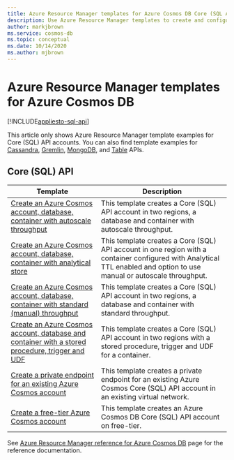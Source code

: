 ```yaml
---
title: Azure Resource Manager templates for Azure Cosmos DB Core (SQL API)
description: Use Azure Resource Manager templates to create and configure Azure Cosmos DB. 
author: markjbrown
ms.service: cosmos-db
ms.topic: conceptual
ms.date: 10/14/2020
ms.author: mjbrown
---
```


# Azure Resource Manager templates for Azure Cosmos DB
[!INCLUDE[appliesto-sql-api](includes/appliesto-sql-api.md)]

This article only shows Azure Resource Manager template examples for Core (SQL) API accounts. You can also find template examples for [Cassandra](templates-samples-cassandra.md), [Gremlin](templates-samples-gremlin.md), [MongoDB](templates-samples-mongodb.md), and [Table](templates-samples-table.md) APIs.

## Core (SQL) API

|**Template**|**Description**|
|---|---|
|[Create an Azure Cosmos account, database, container with autoscale throughput](manage-with-templates.md#create-autoscale) | This template creates a Core (SQL) API account in two regions, a database and container with autoscale throughput. |
|[Create an Azure Cosmos account, database, container with analytical store](manage-with-templates.md#create-analytical-store) | This template creates a Core (SQL) API account in one region with a container configured with Analytical TTL enabled and option to use manual or autoscale throughput. |
|[Create an Azure Cosmos account, database, container with standard (manual) throughput](manage-with-templates.md#create-manual) | This template creates a Core (SQL) API account in two regions, a database and container with standard throughput. |
|[Create an Azure Cosmos account, database and container with a stored procedure, trigger and UDF](manage-with-templates.md#create-sproc) | This template creates a Core (SQL) API account in two regions with a stored procedure, trigger and UDF for a container. |
|[Create a private endpoint for an existing Azure Cosmos account](how-to-configure-private-endpoints.md#create-a-private-endpoint-by-using-a-resource-manager-template) |  This template creates a private endpoint for an existing Azure Cosmos Core (SQL) API account in an existing virtual network. |
|[Create a free-tier Azure Cosmos account](manage-with-templates.md#free-tier) |  This template creates an Azure Cosmos DB Core (SQL) API account on free-tier. |

See [Azure Resource Manager reference for Azure Cosmos DB](/azure/templates/microsoft.documentdb/allversions) page for the reference documentation.
